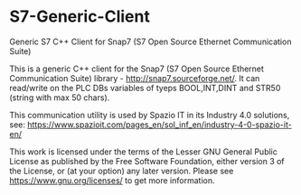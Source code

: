 # S7-Generic-Client
Generic S7 C++ Client for Snap7 (S7 Open Source Ethernet Communication Suite)

This is a generic C++ client for the Snap7 (S7 Open Source Ethernet Communication Suite) library - http://snap7.sourceforge.net/.
It can read/write on the PLC DBs variables of tyeps BOOL,INT,DINT and STR50 (string with max 50 chars).

This communication utility is used by Spazio IT in its Industry 4.0 solutions, see:
https://www.spazioit.com/pages_en/sol_inf_en/industry-4-0-spazio-it-en/

This work is licensed under the terms of the Lesser GNU General Public License as published by
the Free Software Foundation, either version 3 of the License, or (at your option) any later version.
Please see https://www.gnu.org/licenses/ to get more information.
